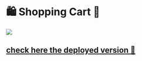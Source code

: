 # 🛍 Shopping Cart 🛒

![](https://media.giphy.com/media/WAQiH273h7nTChAbHu/giphy.gif)

## [check here the deployed version 👋](https://shopping-cart-api.netlify.app/)
